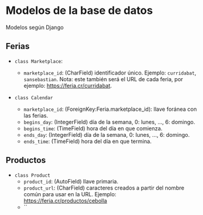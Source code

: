 # Modelos de la base de datos

Modelos según Django

## Ferias

- `class Marketplace`:
  - `marketplace_id`: (CharField) identificador único. Ejemplo: `curridabat`, `sansebastian`. Nota: este también será el URL de cada feria, por ejemplo: https://feria.cr/curridabat.

- `class Calendar`
  - `marketplace_id`: (ForeignKey:Feria.marketplace_id): llave foránea con las ferias.
  - `begins_day`: (IntegerField) día de la semana, 0: lunes, ..., 6: domingo.
  - `begins_time`: (TimeField) hora del día en que comienza.
  - `ends_day`: (IntegerField) día de la semana, 0: lunes, ..., 6: domingo.
  - `ends_time`: (TimeField) hora del día en que termina.

## Productos

- `class Product`
  - `product_id`: (AutoField) llave primaria.
  - `product_url`: (CharField) caracteres creados a partir del nombre común para usar en la URL. Ejemplo: https://feria.cr/productos/cebolla
  - ``
